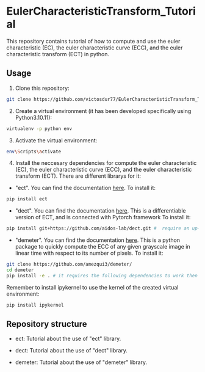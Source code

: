 # EulerCharacteristicTransform_Tutorial
This repository contains tutorial of how to compute and use the euler characteristic (EC), the euler characteristic curve (ECC), and the euler characteristic transform (ECT) in python.


## Usage

1) Clone this repository:

```bash
git clone https://github.com/victosdur77/EulerCharacteristicTransform_Tutorial.git
```

2) Create a virtual environment (it has been developed specifically using Python3.10.11):

```bash
virtualenv -p python env
```

3) Activate the virtual environment:

```bash
env\Scripts\activate
```

4) Install the neccesary dependencies for compute the euler characteristic (EC), the euler characteristic curve (ECC), and the euler characteristic transform (ECT). There are different librarys for it:

- "ect". You can find the documentation [here](https://munchlab.github.io/ect). To install it:

```bash
pip install ect
```

- "dect". You can find the documentation [here](https://aidos.group/dect/dect.html). This is a differentiable version of ECT, and is connected with Pytorch framework To install it: 

```bash
pip install git+https://github.com/aidos-lab/dect.git #  require an up-to-date installation of PyTorch, either with (pip install torch torchvision torchaudio --index-url https://download.pytorch.org/whl/cu126) or without (pip install torch) CUDA support: 
```

- "demeter". You can find the documentation [here](https://github.com/amezqui3/demeter). This is a python package to quickly compute the ECC of any given grayscale image in linear time with respect to its number of pixels. To install it:

```bash
git clone https://github.com/amezqui3/demeter/
cd demeter
pip install -e . # it requires the following dependencies to work then in experiments: matplotlib numpy scipy tifffile 
```


Remember to install ipykernel to use the kernel of the created virtual environment:
```bash
pip install ipykernel
```

## Repository structure

- ect: Tutorial about the use of "ect" library.

- dect: Tutorial about the use of "dect" library.

- demeter: Tutorial about the use of "demeter" library.
